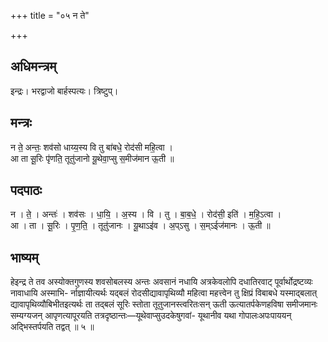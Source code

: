 +++
title = "०५ न ते"

+++
## अधिमन्त्रम्
इन्द्रः। भरद्वाजो बार्हस्पत्यः। त्रिष्टुप्।

## मन्त्रः
न ते॒ अन्तः॒ शव॑सो धाय्य॒स्य वि तु बा॑बधे॒ रोद॑सी महि॒त्वा ।  
आ ता सू॒रिः पृ॑णति॒ तूतु॑जानो यू॒थेवा॒प्सु स॒मीज॑मान ऊ॒ती ॥

## पदपाठः
न । ते॒ । अन्तः॑ । शव॑सः । धा॒यि॒ । अ॒स्य । वि । तु । बा॒ब॒धे॒ । रोद॑सी॒ इति॑ । म॒हि॒ऽत्वा ।  
आ । ता । सू॒रिः । पृ॒ण॒ति॒ । तूतु॑जानः । यू॒थाऽइ॑व । अ॒प्ऽसु । स॒म्ऽईज॑मानः । ऊ॒ती ॥

## भाष्यम्
हेइन्द्र ते तव अस्योक्तगुणस्य शवसोबलस्य अन्तः अवसानं नधायि अत्रकेवलोपि दधातिरवाट् पूर्वार्थोद्रष्टव्यः नावाधायि अस्माभि- र्नाज्ञायीत्यर्थः यद्बलं रोदसीद्यावापृथिव्यौ महित्वा महत्त्वेन तु क्षिप्रं विबाबधे यस्माद्बलात् द्यावापृथिव्यौबिभीतइत्यर्थः ता तद्बलं सूरिः स्तोता तूतुजानस्त्वरितःसन् ऊती ऊत्यातर्पकेणहविषा समीजमानः सम्यग्यजन् आपृणत्यापूरयति तत्रदृष्ठान्तः—यूथेवाप्सुउदकेषुगवां- यूथानीव यथा गोपालःअपःपाययन् अद्भिस्तर्पयति तद्वत् ॥ ५ ॥